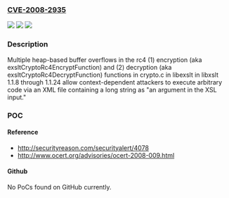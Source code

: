 ### [CVE-2008-2935](https://cve.mitre.org/cgi-bin/cvename.cgi?name=CVE-2008-2935)
![](https://img.shields.io/static/v1?label=Product&message=n%2Fa&color=blue)
![](https://img.shields.io/static/v1?label=Version&message=n%2Fa&color=blue)
![](https://img.shields.io/static/v1?label=Vulnerability&message=n%2Fa&color=brighgreen)

### Description

Multiple heap-based buffer overflows in the rc4 (1) encryption (aka exsltCryptoRc4EncryptFunction) and (2) decryption (aka exsltCryptoRc4DecryptFunction) functions in crypto.c in libexslt in libxslt 1.1.8 through 1.1.24 allow context-dependent attackers to execute arbitrary code via an XML file containing a long string as "an argument in the XSL input."

### POC

#### Reference
- http://securityreason.com/securityalert/4078
- http://www.ocert.org/advisories/ocert-2008-009.html

#### Github
No PoCs found on GitHub currently.

